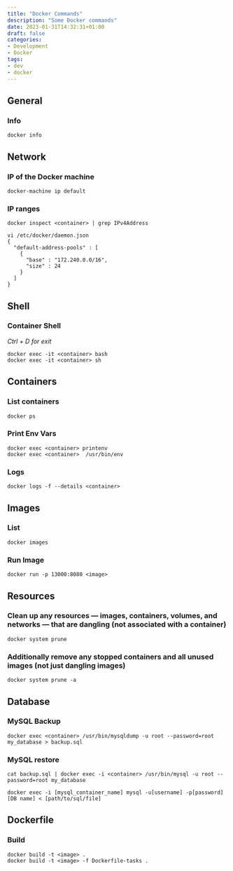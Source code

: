```yaml
---
title: "Docker Commands"
description: "Some Docker commands"
date: 2023-01-31T14:32:31+01:00
draft: false
categories:
- Development
- Docker
tags:
- dev
- docker
---
```

## General

### Info
```
docker info
```

## Network

### IP of the Docker machine
```
docker-machine ip default
```
### IP ranges

```
docker inspect <container> | grep IPv4Address
```

```
vi /etc/docker/daemon.json
{
  "default-address-pools" : [
    {
      "base" : "172.240.0.0/16",
      "size" : 24
    }
  ]
}
```

## Shell

### Container Shell
_Ctrl + D for exit_
```
docker exec -it <container> bash
docker exec -it <container> sh
```

## Containers

### List containers

```
docker ps
```

### Print Env Vars
```
docker exec <container> printenv
docker exec <container>  /usr/bin/env
```

### Logs
```
docker logs -f --details <container>
```

## Images

### List

```
docker images
```

### Run Image
```
docker run -p 13000:8080 <image>
```


## Resources

### Clean up any resources — images, containers, volumes, and networks — that are dangling (not associated with a container)
```
docker system prune
```
### Additionally remove any stopped containers and all unused images (not just dangling images)
```
docker system prune -a
```
## Database

### MySQL Backup 
```
docker exec <container> /usr/bin/mysqldump -u root --password=root my_database > backup.sql
```

### MySQL restore
```
cat backup.sql | docker exec -i <container> /usr/bin/mysql -u root --password=root my_database

docker exec -i [mysql_container_name] mysql -u[username] -p[password] [DB name] < [path/to/sql/file]
```

## Dockerfile

### Build
```
docker build -t <image> .
docker build -t <image> -f Dockerfile-tasks .
```
